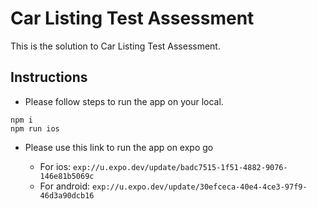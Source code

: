 # Car Listing Test Assessment

This is the solution to Car Listing Test Assessment.

## Instructions

- Please follow steps to run the app on your local.

```
npm i
npm run ios
```

- Please use this link to run the app on expo go

  - For ios: `exp://u.expo.dev/update/badc7515-1f51-4882-9076-146e81b5069c`
  - For android: `exp://u.expo.dev/update/30efceca-40e4-4ce3-97f9-46d3a90dcb16`
